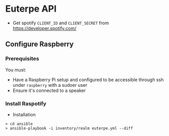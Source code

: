 # Euterpe API

* Get spotify `CLIENT_ID` and `CLIENT_SECRET` from https://developer.spotify.com/

## Configure Raspberry

### Prerequisites

You must:
- Have a Raspberry Pi setup and configured to be accessible through ssh under `raspberry` with a sudoer user
- Ensure it's connected to a speaker

### Install Raspotify

* Installation
```
> cd ansible
> ansible-playbook -i inventory/realm euterpe.yml --diff
```
